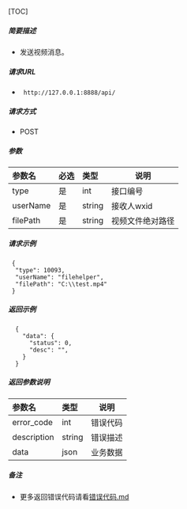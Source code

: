 

[TOC]
    
##### 简要描述

- 发送视频消息。

##### 请求URL
- ` http://127.0.0.1:8888/api/`
  
##### 请求方式
- POST 

##### 参数

| 参数名      | 必选 | 类型     | 说明       |   
|:---------|:---|:-------|----------|   
| type     | 是  | int    | 接口编号     |   
| userName | 是  | string | 接收人wxid  |   
| filePath | 是  | string | 视频文件绝对路径 |   

##### 请求示例

```
 {
  "type": 10093,
  "userName": "filehelper",
  "filePath": "C:\\test.mp4"
 }
```

##### 返回示例 

``` 
  {
    "data": {
      "status": 0,
      "desc": "",
    }
  }
```

##### 返回参数说明 

| 参数名         | 类型     | 说明   |   
|:------------|:-------|------|   
| error_code  | int    | 错误代码 |   
| description | string | 错误描述 |   
| data        | json   | 业务数据 |   

##### 备注 

- 更多返回错误代码请看[错误代码.md](../错误代码.md)






